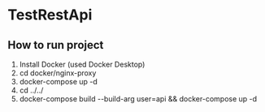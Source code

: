 # TestRestApi
## How to run project

1. Install Docker (used Docker Desktop)
2. cd docker/nginx-proxy
3. docker-compose up -d
4. cd ../../
5. docker-compose build  --build-arg user=api && docker-compose up -d